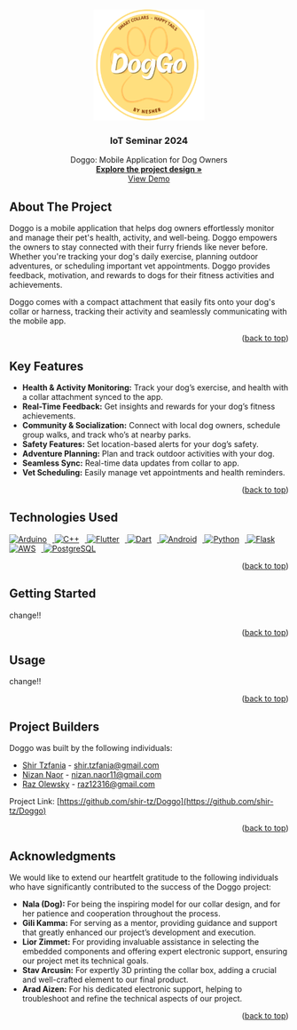 <!-- Improved compatibility of back to top link: See: https://github.com/othneildrew/Best-README-Template/pull/73 -->
<a id="readme-top"></a>

<!-- PROJECT LOGO -->
<br />
<div align="center">
<a href="https://github.com/shir-tz/Doggo">
    <img src="Media/logo/Doggo Loggo.png" alt="Logo" width="200" height="200">
</a>

  <h3 align="center">IoT Seminar 2024</h3>

  <p align="center">
    Doggo: Mobile Application for Dog Owners
    <br />
    <a href="https://github.com/othneildrew/Best-README-Template"><strong>Explore the project design »</strong></a>
    <br />
    <a href="https://qr-code.click/i/p/66db5a8daeaf1">View Demo</a>
  </p>
</div>

<!-- ABOUT THE PROJECT -->
## About The Project

Doggo is a mobile application that helps dog owners effortlessly monitor and manage their pet's health, activity, and well-being. Doggo empowers the owners to stay connected with their furry friends like never before. Whether you're tracking your dog's daily exercise, planning outdoor adventures, or scheduling important vet appointments. Doggo provides feedback, motivation, and rewards to dogs for their fitness activities and achievements.

Doggo comes with a compact attachment that easily fits onto your dog's collar or harness, tracking their activity and seamlessly communicating with the mobile app.

<p align="right">(<a href="#readme-top">back to top</a>)</p>

<!-- Key Features -->
## Key Features

* **Health & Activity Monitoring:** Track your dog’s exercise, and health with a collar attachment synced to the app.
* **Real-Time Feedback:** Get insights and rewards for your dog’s fitness achievements.
* **Community & Socialization:** Connect with local dog owners, schedule group walks, and track who’s at nearby parks.
* **Safety Features:** Set location-based alerts for your dog’s safety.
* **Adventure Planning:** Plan and track outdoor activities with your dog.
* **Seamless Sync:** Real-time data updates from collar to app.
* **Vet Scheduling:** Easily manage vet appointments and health reminders.

<p align="right">(<a href="#readme-top">back to top</a>)</p>

## Technologies Used

<a href="https://www.arduino.cc/">
    <img src="https://content.arduino.cc/assets/arduino_logo_1200x630-01.png" alt="Arduino" width="120" height="63" style="margin-right: 10px;">
</a>
<a href="https://isocpp.org/">
    <img src="https://isocpp.org/assets/images/cpp_logo.png" alt="C++" width="63" height="63" style="margin-right: 10px;">
</a>
<a href="https://flutter.dev/">
    <img src="https://cdn.prod.website-files.com/5ee12d8d7f840543bde883de/5ef3a1148ac97166a06253c1_flutter-logo-white-inset.svg" alt="Flutter" width="63" height="63" style="margin-right: 10px;">
</a>
<a href="https://dart.dev/">
    <img src="https://encrypted-tbn0.gstatic.com/images?q=tbn:ANd9GcTGMoD0krhoeqgNfJPWBUAWpv-_ODWZzvspAQ&s" alt="Dart" width="63" height="63" style="margin-right: 10px;">
</a>
<a href="https://www.android.com/">
    <img src="https://upload.wikimedia.org/wikipedia/commons/thumb/6/64/Android_logo_2019_%28stacked%29.svg/1173px-Android_logo_2019_%28stacked%29.svg.png" alt="Android" width="63" height="63" style="margin-right: 10px;">
</a>
<a href="https://www.python.org/">
    <img src="https://encrypted-tbn0.gstatic.com/images?q=tbn:ANd9GcQAojdfiU-YTTglyAywGexed1DmziFkV5v1Yg&s" alt="Python" width="63" height="63" style="margin-right: 10px;">
</a>
<a href="https://flask.palletsprojects.com/en/3.0.x/">
    <img src="https://icon2.cleanpng.com/20180829/okc/kisspng-flask-python-web-framework-representational-state-flask-stickker-1713946755581.webp" alt="Flask" width="63" height="63" style="margin-right: 10px;">
</a>
<a href="https://aws.amazon.com/?nc2=h_lg">
    <img src="https://www.logo.wine/a/logo/Amazon_Web_Services/Amazon_Web_Services-Logo.wine.svg" alt="AWS" width="63" height="63" style="margin-right: 10px;">
</a>
<a href="https://www.postgresql.org/">
    <img src="https://banner2.cleanpng.com/20180806/zfw/14bf5c27fba8b9edf714de03166cc8fb.webp" alt="PostgreSQL" width="100" height="63">
</a>


<p align="right">(<a href="#readme-top">back to top</a>)</p>


<!-- GETTING STARTED -->
## Getting Started

change!!
<p align="right">(<a href="#readme-top">back to top</a>)</p>

## Usage

change!!

<p align="right">(<a href="#readme-top">back to top</a>)</p>

<!-- CONTACT -->
## Project Builders

Doggo was built by the following individuals:
* [Shir Tzfania](https://github.com/shir-tz) - shir.tzfania@gmail.com
* [Nizan Naor](https://github.com/NizCom) - nizan.naor11@gmail.com
* [Raz Olewsky](https://github.com/razol102) - raz12316@gmail.com



Project Link: [https://github.com/shir-tz/Doggo](https://github.com/shir-tz/Doggo)

<p align="right">(<a href="#readme-top">back to top</a>)</p>



<!-- ACKNOWLEDGMENTS -->
## Acknowledgments

We would like to extend our heartfelt gratitude to the following individuals who have significantly contributed to the success of the Doggo project:

* **Nala (Dog):** For being the inspiring model for our collar design, and for her patience and cooperation throughout the process.
* **Gili Kamma:** For serving as a mentor, providing guidance and support that greatly enhanced our project’s development and execution.
* **Lior Zimmet:** For providing invaluable assistance in selecting the embedded components and offering expert electronic support, ensuring our project met its technical goals.
* **Stav Arcusin:** For expertly 3D printing the collar box, adding a crucial and well-crafted element to our final product.
* **Arad Aizen:** For his dedicated electronic support, helping to troubleshoot and refine the technical aspects of our project.
<p align="right">(<a href="#readme-top">back to top</a>)</p>
